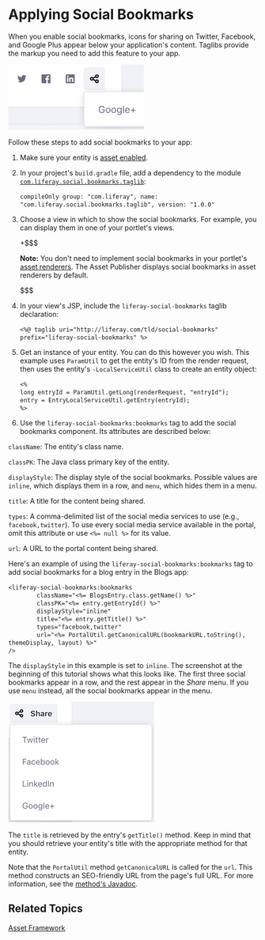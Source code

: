 # Applying Social Bookmarks [](id=applying-social-bookmarks)

When you enable social bookmarks, icons for sharing on Twitter, Facebook, and
Google Plus appear below your application's content. Taglibs provide the markup
you need to add this feature to your app. 

![Figure 1: Social bookmarks are enabled in the built-in Blogs portlet](../../../images/social-bookmarks-inline.png)

Follow these steps to add social bookmarks to your app:

1.  Make sure your entity is 
    [asset enabled](/develop/tutorials/-/knowledge_base/7-1/asset-framework). 

2.  In your project's `build.gradle` file, add a dependency to the module 
    [`com.liferay.social.bookmarks.taglib`](https://repository.liferay.com/nexus/content/repositories/liferay-public-releases/com/liferay/com.liferay.social.bookmarks.taglib/): 

        compileOnly group: "com.liferay", name: "com.liferay.social.bookmarks.taglib", version: "1.0.0"

3.  Choose a view in which to show the social bookmarks. For example, you can 
    display them in one of your portlet's views. 

    +$$$

    **Note:** You don't need to implement social bookmarks in your portlet's 
    [asset renderers](/develop/tutorials/-/knowledge_base/7-1/rendering-an-asset). 
    The Asset Publisher displays social bookmarks in asset renderers by default. 

    $$$

4.  In your view's JSP, include the `liferay-social-bookmarks` taglib 
    declaration:

        <%@ taglib uri="http://liferay.com/tld/social-bookmarks" prefix="liferay-social-bookmarks" %>

5.  Get an instance of your entity. You can do this however you wish. This 
    example uses `ParamUtil` to get the entity's ID from the render request, 
    then uses the entity's `-LocalServiceUtil` class to create an entity object: 

        <%
        long entryId = ParamUtil.getLong(renderRequest, "entryId");
        entry = EntryLocalServiceUtil.getEntry(entryId);
        %>

6.  Use the `liferay-social-bookmarks:bookmarks` tag to add the social bookmarks 
    component. Its attributes are described below: 

`className`: The entity's class name.

`classPK`: The Java class primary key of the entity.

`displayStyle`: The display style of the social bookmarks. Possible 
values are `inline`, which displays them in a row, and `menu`, which 
hides them in a menu. 

`title`: A title for the content being shared.

`types`: A comma-delimited list of the social media services to use 
(e.g., `facebook,twitter`). To use every social media service available 
in the portal, omit this attribute or use `<%= null %>` for its value. 

`url`: A URL to the portal content being shared. 

Here's an example of using the `liferay-social-bookmarks:bookmarks` tag to 
add social bookmarks for a blog entry in the Blogs app: 

    <liferay-social-bookmarks:bookmarks
            className="<%= BlogsEntry.class.getName() %>"
            classPK="<%= entry.getEntryId() %>"
            displayStyle="inline"
            title="<%= entry.getTitle() %>"
            types="facebook,twitter"
            url="<%= PortalUtil.getCanonicalURL(bookmarkURL.toString(), themeDisplay, layout) %>"
    />

The `displayStyle` in this example is set to `inline`. The screenshot at the
beginning of this tutorial shows what this looks like. The first three 
social bookmarks appear in a row, and the rest appear in the *Share* 
menu. If you use `menu` instead, all the social bookmarks appear in the 
menu. 

![Figure 2: With `displayStyle` set to `menu`, the social bookmarks all appear in the *Share* menu.](../../../images/social-bookmarks-menu.png)

The `title` is retrieved by the entry's `getTitle()` method. Keep in mind 
that you should retrieve your entity's title with the appropriate method for 
that entity. 

Note that the `PortalUtil` method `getCanonicalURL` is called for the `url`. 
This method constructs an SEO-friendly URL from the page's full URL. For 
more information, see the 
[method's Javadoc](@platform-ref@/7.1-latest/javadocs/portal-kernel/com/liferay/portal/kernel/util/PortalUtil.html#getCanonicalURL-java.lang.String-com.liferay.portal.kernel.theme.ThemeDisplay-com.liferay.portal.kernel.model.Layout-). 

## Related Topics [](id=related-topics)

[Asset Framework](/develop/tutorials/-/knowledge_base/7-1/asset-framework)

